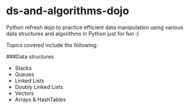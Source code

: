# ds-and-algorithms-dojo
Python refresh dojo to practice efficient data manipulation using various data structures and algorithms in Python just for fun :)

Topics covered include the following:

###Data structures
- Stacks
- Queues
- Linked Lists
- Doubly Linked Lists
- Vectors
- Arrays & HashTables

